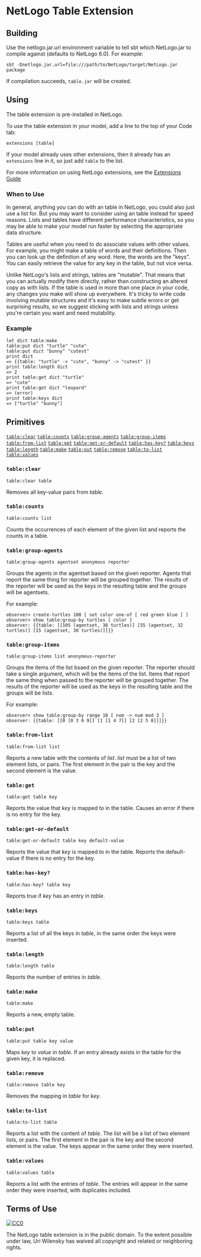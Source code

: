
# NetLogo Table Extension

## Building

Use the netlogo.jar.url environment variable to tell sbt which NetLogo.jar to compile against (defaults to NetLogo 6.0). For example:

    sbt -Dnetlogo.jar.url=file:///path/to/NetLogo/target/NetLogo.jar package

If compilation succeeds, `table.jar` will be created.

## Using

The table extension is pre-installed in NetLogo.

To use the table extension in your model, add a line to the top of your Code tab:

```
extensions [table]
```

If your model already uses other extensions, then it already has an
`extensions` line in it, so just add `table` to the list.

For more information on using NetLogo extensions,
see the [Extensions Guide](http://ccl.northwestern.edu/netlogo/docs/extensions.html)

### When to Use

In general, anything you can do with an table in NetLogo, you could
also just use a list for. But you may want to consider using an table
instead for speed reasons. Lists and tables have different performance
 characteristics, so you may be able to make your model run faster by
selecting the appropriate data structure.

Tables are useful when you need to do associate values with other
values. For example, you might make a table of words and their
definitions. Then you can look up the definition of any word. Here,
the words are the &quot;keys&quot;. You can easily retrieve the value
for any key in the table, but not vice versa.

Unlike NetLogo's lists and strings, tables are
"mutable". That means that you can actually modify them
directly, rather than constructing an altered copy as with lists. If
the table is used in more than one place in your code, any
changes you make will show up everywhere. It's tricky to write
code involving mutable structures and it's easy to make subtle
errors or get surprising results, so we suggest sticking with lists
and strings unless you're certain you want and need mutability.

### Example


```NetLogo
let dict table:make
table:put dict "turtle" "cute"
table:put dict "bunny" "cutest"
print dict
=> {{table: "turtle" -> "cute", "bunny" -> "cutest" }}
print table:length dict
=> 2
print table:get dict "turtle"
=> "cute"
print table:get dict "leopard"
=> (error)
print table:keys dict
=> ["turtle" "bunny"]
```

## Primitives

[`table:clear`](#tableclear)
[`table:counts`](#tablecounts)
[`table:group-agents`](#tablegroup-agents)
[`table:group-items`](#tablegroup-items)
[`table:from-list`](#tablefrom-list)
[`table:get`](#tableget)
[`table:get-or-default`](#tableget-or-default)
[`table:has-key?`](#tablehas-key?)
[`table:keys`](#tablekeys)
[`table:length`](#tablelength)
[`table:make`](#tablemake)
[`table:put`](#tableput)
[`table:remove`](#tableremove)
[`table:to-list`](#tableto-list)
[`table:values`](#tablevalues)


### `table:clear`

```NetLogo
table:clear table
```

Removes all key-value pairs from *table*.


### `table:counts`

```NetLogo
table:counts list
```

Counts the occurrences of each element of the given list and reports the counts in a table.


### `table:group-agents`

```NetLogo
table:group-agents agentset anonymous reporter
```


Groups the agents in the agentset based on the given reporter.
Agents that report the same thing for reporter will be grouped together.
The results of the reporter will be used as the keys in the resulting table and the groups will be agentsets.

For example:


```
observer> create-turtles 100 [ set color one-of [ red green blue ] ]
observer> show table:group-by turtles [ color ]
observer: {{table: [[105 (agentset, 38 turtles)] [55 (agentset, 32 turtles)] [15 (agentset, 30 turtles)]]}}
```



### `table:group-items`

```NetLogo
table:group-items list anonymous-reporter
```


Groups the items of the list bsaed on the given reporter.
The reporter should take a single argument, which will be the items of the list.
Items that report the same thing when passed to the reporter will be grouped together.
The results of the reporter will be used as the keys in the resulting table and the groups will be lists.

For example:


```
observer> show table:group-by range 10 [ num -> num mod 3 ]
observer: {{table: [[0 [0 3 6 9]] [1 [1 4 7]] [2 [2 5 8]]]}}
```



### `table:from-list`

```NetLogo
table:from-list list
```


Reports a new table with the contents of *list*.
*list* must be a list of two element lists, or pairs.
The first element in the pair is the key and the second element is the value.



### `table:get`

```NetLogo
table:get table key
```

Reports the value that *key* is mapped to in the table. Causes an error if there is no entry for the key.


### `table:get-or-default`

```NetLogo
table:get-or-default table key default-value
```

Reports the value that *key* is mapped to in the table. Reports the default-value if there is no entry for the key.


### `table:has-key?`

```NetLogo
table:has-key? table key
```

Reports true if *key* has an entry in *table*.


### `table:keys`

```NetLogo
table:keys table
```

Reports a list of all the keys in *table*, in the same order the keys were inserted.


### `table:length`

```NetLogo
table:length table
```

Reports the number of entries in *table*.


### `table:make`

```NetLogo
table:make
```

Reports a new, empty table.


### `table:put`

```NetLogo
table:put table key value
```

Maps *key* to *value* in *table*. If an entry already exists in the table for the given key, it is replaced.


### `table:remove`

```NetLogo
table:remove table key
```

Removes the mapping in *table* for *key*.


### `table:to-list`

```NetLogo
table:to-list table
```


Reports a list with the content of <i>table</i>. The list will be a
list of two element lists, or pairs. The first element in the pair is
the key and the second element is the value. The keys appear in the
same order they were inserted.


### `table:values`

```NetLogo
table:values table
```


Reports a list with the entries of <i>table</i>. The entries will appear
in the same order they were inserted, with duplicates included.


## Terms of Use

[![CC0](http://i.creativecommons.org/p/zero/1.0/88x31.png)](http://creativecommons.org/publicdomain/zero/1.0/)

The NetLogo table extension is in the public domain.  To the extent possible under law, Uri Wilensky has waived all copyright and related or neighboring rights.
